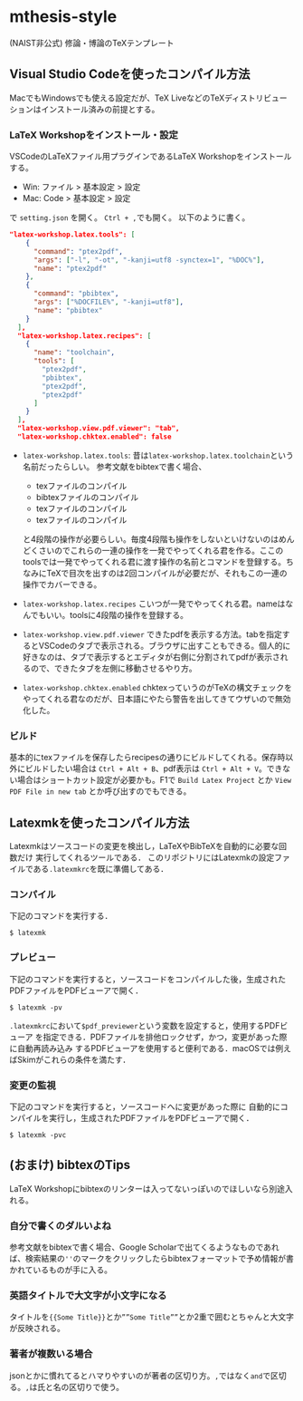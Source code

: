 # mthesis-style

(NAIST非公式) 修論・博論のTeXテンプレート

## Visual Studio Codeを使ったコンパイル方法
MacでもWindowsでも使える設定だが、TeX LiveなどのTeXディストリビューションはインストール済みの前提とする。

### LaTeX Workshopをインストール・設定
VSCodeのLaTeXファイル用プラグインであるLaTeX Workshopをインストールする。

- Win: ファイル > 基本設定 > 設定
- Mac: Code > 基本設定 > 設定

で `setting.json` を開く。 `Ctrl + ,`でも開く。
以下のように書く。

```json
"latex-workshop.latex.tools": [
    {
      "command": "ptex2pdf",
      "args": ["-l", "-ot", "-kanji=utf8 -synctex=1", "%DOC%"],
      "name": "ptex2pdf"
    },
    {
      "command": "pbibtex",
      "args": ["%DOCFILE%", "-kanji=utf8"],
      "name": "pbibtex"
    }
  ],
  "latex-workshop.latex.recipes": [
    {
      "name": "toolchain",
      "tools": [
        "ptex2pdf",
        "pbibtex",
        "ptex2pdf",
        "ptex2pdf"
      ]
    }
  ],
  "latex-workshop.view.pdf.viewer": "tab",
  "latex-workshop.chktex.enabled": false
```

- `latex-workshop.latex.tools`:
    昔は`latex-workshop.latex.toolchain`という名前だったらしい。
    参考文献をbibtexで書く場合、

    - texファイルのコンパイル
    - bibtexファイルのコンパイル
    - texファイルのコンパイル
    - texファイルのコンパイル

    と4段階の操作が必要らしい。毎度4段階も操作をしないといけないのはめんどくさいのでこれらの一連の操作を一発でやってくれる君を作る。ここのtoolsでは一発でやってくれる君に渡す操作の名前とコマンドを登録する。ちなみにTeXで目次を出すのは2回コンパイルが必要だが、それもこの一連の操作でカバーできる。
- `latex-workshop.latex.recipes`
    こいつが一発でやってくれる君。nameはなんでもいい。toolsに4段階の操作を登録する。
- `latex-workshop.view.pdf.viewer`
    できたpdfを表示する方法。tabを指定するとVSCodeのタブで表示される。ブラウザに出すこともできる。個人的に好きなのは、タブで表示するとエディタが右側に分割されてpdfが表示されるので、できたタブを左側に移動させるやり方。
- `latex-workshop.chktex.enabled`
    chktexっていうのがTeXの構文チェックをやってくれる君なのだが、日本語にやたら警告を出してきてウザいので無効化した。

### ビルド
基本的にtexファイルを保存したらrecipesの通りにビルドしてくれる。保存時以外にビルドしたい場合は `Ctrl + Alt + B`、pdf表示は `Ctrl + Alt + V`。できない場合はショートカット設定が必要かも。F1で `Build Latex Project` とか `View PDF File in new tab` とか呼び出すのでもできる。

## Latexmkを使ったコンパイル方法

Latexmkはソースコードの変更を検出し，LaTeXやBibTeXを自動的に必要な回数だけ
実行してくれるツールである．
このリポジトリにはLatexmkの設定ファイルである`.latexmkrc`を既に準備してある．

### コンパイル

下記のコマンドを実行する．

```
$ latexmk
```

### プレビュー

下記のコマンドを実行すると，ソースコードをコンパイルした後，生成された
PDFファイルをPDFビューアで開く．

```
$ latexmk -pv
```

`.latexmkrc`において`$pdf_previewer`という変数を設定すると，使用するPDFビューア
を指定できる．PDFファイルを排他ロックせず，かつ，変更があった際に自動再読み込み
するPDFビューアを使用すると便利である．macOSでは例えばSkimがこれらの条件を満たす．

### 変更の監視

下記のコマンドを実行すると，ソースコードへに変更があった際に
自動的にコンパイルを実行し，生成されたPDFファイルをPDFビューアで開く．

```
$ latexmk -pvc
```

## (おまけ) bibtexのTips
LaTeX Workshopにbibtexのリンターは入ってないっぽいのでほしいなら別途入れる。

### 自分で書くのダルいよね
参考文献をbibtexで書く場合、Google Scholarで出てくるようなものであれば、検索結果の`''`のマークをクリックしたらbibtexフォーマットで予め情報が書かれているものが手に入る。

### 英語タイトルで大文字が小文字になる

タイトルを`{{Some Title}}`とか`””Some Title””`とか2重で囲むとちゃんと大文字が反映される。

### 著者が複数いる場合
jsonとかに慣れてるとハマりやすいのが著者の区切り方。`,`ではなく`and`で区切る。`,`は氏と名の区切りで使う。

